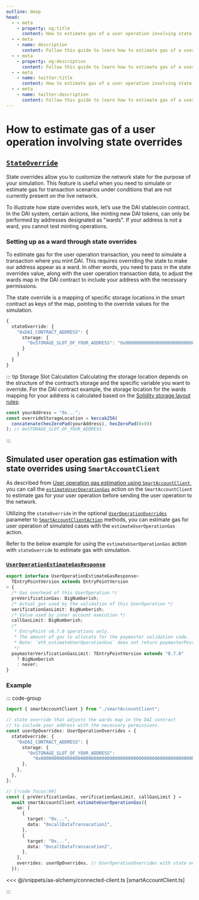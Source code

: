 ```yaml
---
outline: deep
head:
  - - meta
    - property: og:title
      content: How to estimate gas of a user operation involving state overrides
  - - meta
    - name: description
      content: Follow this guide to learn how to estimate gas of a user operation involving state overrides using Account Kit, a vertically integrated stack for building apps that support ERC-4337 and ERC-6900.
  - - meta
    - property: og:description
      content: Follow this guide to learn how to estimate gas of a user operation involving state overrides using Account Kit, a vertically integrated stack for building apps that support ERC-4337 and ERC-6900.
  - - meta
    - name: twitter:title
      content: How to estimate gas of a user operation involving state overrides
  - - meta
    - name: twitter:description
      content: Follow this guide to learn how to estimate gas of a user operation involving state overrides using Account Kit, a vertically integrated stack for building apps that support ERC-4337 and ERC-6900.
---
```


# How to estimate gas of a user operation involving state overrides

## [`StateOverride`](/resources/types#StateOverride)

State overrides allow you to customize the network state for the purpose of your simulation. This feature is useful when you need to simulate or estimate gas for transaction scenarios under conditions that are not currently present on the live network.

To illustrate how state overrides work, let’s use the DAI stablecoin contract. In the DAI system, certain actions, like minting new DAI tokens, can only be performed by addresses designated as "wards". If your address is not a ward, you cannot test minting operations.

### Setting up as a ward through state overrides

To estimate gas for the user operation transaction, you need to simulate a transaction where you mint DAI. This requires overriding the state to make our address appear as a ward. In other words, you need to pass in the state overrides value, along with the user operation transaction data, to adjust the wards map in the DAI contract to include your address with the necessary permissions.

The state override is a mapping of specific storage locations in the smart contract as keys of the map, pointing to the override values for the simulation.

```ts
{
  stateOverride: {
    "0xDAI_CONTRACT_ADDRESS": {
      storage: {
        "0xSTORAGE_SLOT_OF_YOUR_ADDRESS": "0x0000000000000000000000000000000000000000000000000000000000000001"
      }
    }
  }
}
```

::: tip Storage Slot Calculation
Calculating the storage location depends on the structure of the contract’s storage and the specific variable you want to override. For the DAI contract example, the storage location for the wards mapping for your address is calculated based on the [Solidity storage layout rules](https://docs.soliditylang.org/en/latest/internals/layout_in_storage.html#mappings-and-dynamic-arrays):

```ts
const yourAddress = "0x...";
const overrideStorageLocation = keccak256(
  concatenate(hexZeroPad(yourAddress), hexZeroPad(0x0))
); // 0xSTORAGE_SLOT_OF_YOUR_ADDRESS
```

:::

## Simulated user operation gas estimation with state overrides using `SmartAccountClient`

As described from [User operation gas estimation using `SmartAccountClient`](./estimate-user-op-gas#how-to-estimate-gas-for-a-user-operation), you can call the [`estimateUserOperationGas`](/packages/aa-core/smart-account-client/actions/estimateUserOperationGas) action on the `SmartAccountClient` to estimate gas for your user operation before sending the user operation to the network.

Utilizing the `stateOverride` in the optional [`UserOperationOverrides`](/resources/types#useroperationoverrides) parameter to [`SmartAccountClientAction`](/resources/types#smartaccountclientaction) methods, you can estimate gas for user operation of simulated cases with the `estimateUserOperationGas` action.

Refer to the below example for using the `estimateUserOperationGas` action with `stateOverride` to estimate gas with simulation.

### [`UserOperationEstimateGasResponse`](/resources/types#useroperationrstimategasresponse)

```ts
export interface UserOperationEstimateGasResponse<
  TEntryPointVersion extends EntryPointVersion
> {
  /* Gas overhead of this UserOperation */
  preVerificationGas: BigNumberish;
  /* Actual gas used by the validation of this UserOperation */
  verificationGasLimit: BigNumberish;
  /* Value used by inner account execution */
  callGasLimit: BigNumberish;
  /*
   * EntryPoint v0.7.0 operations only.
   * The amount of gas to allocate for the paymaster validation code.
   * Note: `eth_estimateUserOperationGas` does not return paymasterPostOpGasLimit.
   */
  paymasterVerificationGasLimit: TEntryPointVersion extends "0.7.0"
    ? BigNumberish
    : never;
}
```

### Example

::: code-group

```ts [example.ts]
import { smartAccountClient } from "./smartAccountClient";

// state override that adjusts the wards map in the DAI contract
// to include your address with the necessary permissions.
const userOpOverrides: UserOperationOverrides = {
  stateOverride: {
    "0xDAI_CONTRACT_ADDRESS": {
      storage: {
        "0xSTORAGE_SLOT_OF_YOUR_ADDRESS":
          "0x0000000000000000000000000000000000000000000000000000000000000001",
      },
    },
  },
};

// [!code focus:99]
const { preVerificationGas, verificationGasLimit, callGasLimit } =
  await smartAccountClient.estimateUserOperationGas({
    uo: [
      {
        target: "0x...",
        data: "0xcallDataTransacation1",
      },
      {
        target: "0x...",
        data: "0xcallDataTransacation2",
      },
    ],
    overrides: userOpOverrides, // UserOperationOverrides with state override for simulation
  });
```

<<< @/snippets/aa-alchemy/connected-client.ts [smartAccountClient.ts]

:::
